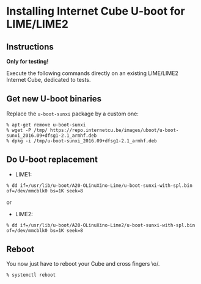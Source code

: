 # Installing Internet Cube U-boot for LIME/LIME2

## Instructions

**Only for testing!**

Execute the following commands directly on an existing LIME/LIME2 Internet Cube, dedicated to tests.

## Get new U-boot binaries

Replace the `u-boot-sunxi` package by a custom one:

```
% apt-get remove u-boot-sunxi
% wget -P /tmp/ https://repo.internetcu.be/images/uboot/u-boot-sunxi_2016.09+dfsg1-2.1_armhf.deb
% dpkg -i /tmp/u-boot-sunxi_2016.09+dfsg1-2.1_armhf.deb
```

## Do U-boot replacement

* LIME1:

```
% dd if=/usr/lib/u-boot/A20-OLinuXino-Lime/u-boot-sunxi-with-spl.bin of=/dev/mmcblk0 bs=1K seek=8
```

or

* LIME2:

```
% dd if=/usr/lib/u-boot/A20-OLinuXino-Lime2/u-boot-sunxi-with-spl.bin of=/dev/mmcblk0 bs=1K seek=8
```

## Reboot

You now just have to reboot your Cube and cross fingers \o/.

```
% systemctl reboot
```

